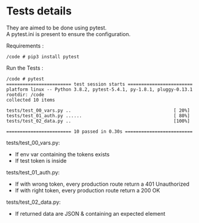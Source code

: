 # Tests details

They are aimed to be done using pytest.  
A pytest.ini is present to ensure the configuration.  

Requirements :

```
/code # pip3 install pytest
```

Run the Tests :

```
/code # pytest
======================== test session starts ========================
platform linux -- Python 3.8.2, pytest-5.4.1, py-1.8.1, pluggy-0.13.1
rootdir: /code
collected 10 items

tests/test_00_vars.py ..                                      [ 20%]
tests/test_01_auth.py ......                                  [ 80%]
tests/test_02_data.py ..                                      [100%]

======================== 10 passed in 0.30s =========================
```

tests/test_00_vars.py:  
- If env var containing the tokens exists
- If test token is inside

tests/test_01_auth.py:
- If with wrong token, every production route return a 401 Unauthorized
- If with right token, every production route return a 200 OK

tests/test_02_data.py:
- If returned data are JSON & containing an expected element
